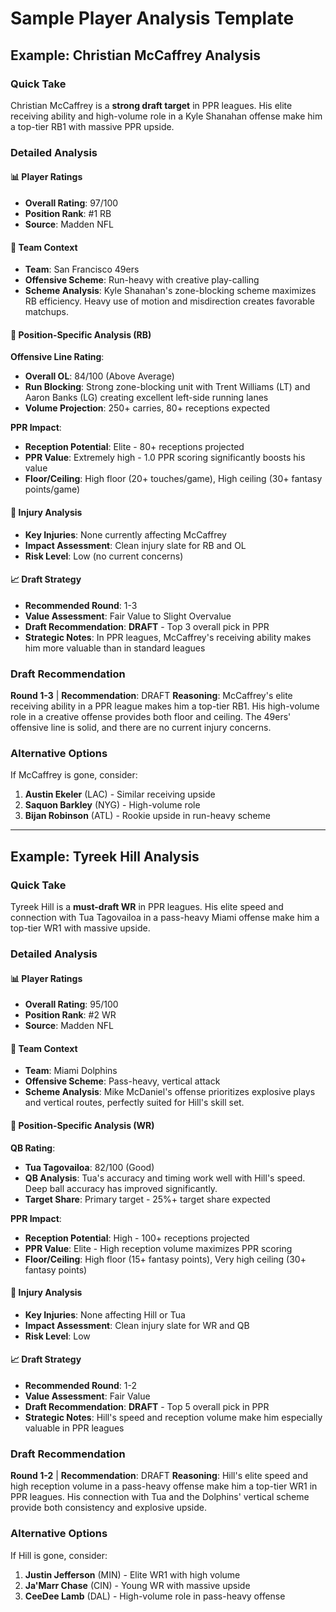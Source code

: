 # Sample Player Analysis Template

## Example: Christian McCaffrey Analysis

### Quick Take
Christian McCaffrey is a **strong draft target** in PPR leagues. His elite receiving ability and high-volume role in a Kyle Shanahan offense make him a top-tier RB1 with massive PPR upside.

### Detailed Analysis

#### 📊 Player Ratings
- **Overall Rating**: 97/100
- **Position Rank**: #1 RB
- **Source**: Madden NFL

#### 🏈 Team Context
- **Team**: San Francisco 49ers
- **Offensive Scheme**: Run-heavy with creative play-calling
- **Scheme Analysis**: Kyle Shanahan's zone-blocking scheme maximizes RB efficiency. Heavy use of motion and misdirection creates favorable matchups.

#### 🎯 Position-Specific Analysis (RB)

**Offensive Line Rating**: 
- **Overall OL**: 84/100 (Above Average)
- **Run Blocking**: Strong zone-blocking unit with Trent Williams (LT) and Aaron Banks (LG) creating excellent left-side running lanes
- **Volume Projection**: 250+ carries, 80+ receptions expected

**PPR Impact**:
- **Reception Potential**: Elite - 80+ receptions projected
- **PPR Value**: Extremely high - 1.0 PPR scoring significantly boosts his value
- **Floor/Ceiling**: High floor (20+ touches/game), High ceiling (30+ fantasy points/game)

#### 🚨 Injury Analysis
- **Key Injuries**: None currently affecting McCaffrey
- **Impact Assessment**: Clean injury slate for RB and OL
- **Risk Level**: Low (no current concerns)

#### 📈 Draft Strategy
- **Recommended Round**: 1-3
- **Value Assessment**: Fair Value to Slight Overvalue
- **Draft Recommendation**: **DRAFT** - Top 3 overall pick in PPR
- **Strategic Notes**: In PPR leagues, McCaffrey's receiving ability makes him more valuable than in standard leagues

### Draft Recommendation
**Round 1-3** | **Recommendation**: DRAFT
**Reasoning**: McCaffrey's elite receiving ability in a PPR league makes him a top-tier RB1. His high-volume role in a creative offense provides both floor and ceiling. The 49ers' offensive line is solid, and there are no current injury concerns.

### Alternative Options
If McCaffrey is gone, consider:
1. **Austin Ekeler** (LAC) - Similar receiving upside
2. **Saquon Barkley** (NYG) - High-volume role
3. **Bijan Robinson** (ATL) - Rookie upside in run-heavy scheme

---

## Example: Tyreek Hill Analysis

### Quick Take
Tyreek Hill is a **must-draft WR** in PPR leagues. His elite speed and connection with Tua Tagovailoa in a pass-heavy Miami offense make him a top-tier WR1 with massive upside.

### Detailed Analysis

#### 📊 Player Ratings
- **Overall Rating**: 95/100
- **Position Rank**: #2 WR
- **Source**: Madden NFL

#### 🏈 Team Context
- **Team**: Miami Dolphins
- **Offensive Scheme**: Pass-heavy, vertical attack
- **Scheme Analysis**: Mike McDaniel's offense prioritizes explosive plays and vertical routes, perfectly suited for Hill's skill set.

#### 🎯 Position-Specific Analysis (WR)

**QB Rating**: 
- **Tua Tagovailoa**: 82/100 (Good)
- **QB Analysis**: Tua's accuracy and timing work well with Hill's speed. Deep ball accuracy has improved significantly.
- **Target Share**: Primary target - 25%+ target share expected

**PPR Impact**:
- **Reception Potential**: High - 100+ receptions projected
- **PPR Value**: Elite - High reception volume maximizes PPR scoring
- **Floor/Ceiling**: High floor (15+ fantasy points), Very high ceiling (30+ fantasy points)

#### 🚨 Injury Analysis
- **Key Injuries**: None affecting Hill or Tua
- **Impact Assessment**: Clean injury slate for WR and QB
- **Risk Level**: Low

#### 📈 Draft Strategy
- **Recommended Round**: 1-2
- **Value Assessment**: Fair Value
- **Draft Recommendation**: **DRAFT** - Top 5 overall pick in PPR
- **Strategic Notes**: Hill's speed and reception volume make him especially valuable in PPR leagues

### Draft Recommendation
**Round 1-2** | **Recommendation**: DRAFT
**Reasoning**: Hill's elite speed and high reception volume in a pass-heavy offense make him a top-tier WR1 in PPR leagues. His connection with Tua and the Dolphins' vertical scheme provide both consistency and explosive upside.

### Alternative Options
If Hill is gone, consider:
1. **Justin Jefferson** (MIN) - Elite WR1 with high volume
2. **Ja'Marr Chase** (CIN) - Young WR with massive upside
3. **CeeDee Lamb** (DAL) - High-volume role in pass-heavy offense
